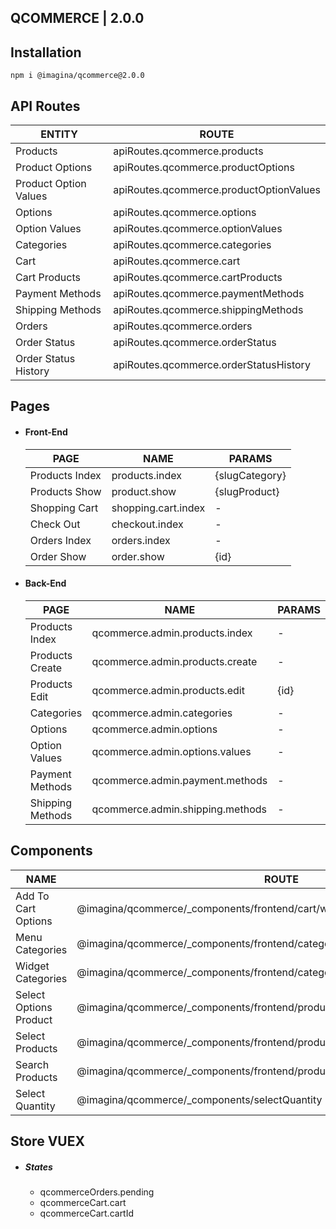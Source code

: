## QCOMMERCE  | 2.0.0

## Installation

`` npm i @imagina/qcommerce@2.0.0 ``

## API Routes

| ENTITY | ROUTE |
| ------------- | ------------- |
| Products  | apiRoutes.qcommerce.products  |
| Product Options  | apiRoutes.qcommerce.productOptions |
| Product Option Values  | apiRoutes.qcommerce.productOptionValues |
| Options  | apiRoutes.qcommerce.options |
| Option Values  | apiRoutes.qcommerce.optionValues |
| Categories  | apiRoutes.qcommerce.categories |
| Cart  | apiRoutes.qcommerce.cart |
| Cart Products  | apiRoutes.qcommerce.cartProducts |
| Payment Methods | apiRoutes.qcommerce.paymentMethods |
| Shipping Methods | apiRoutes.qcommerce.shippingMethods |
| Orders  | apiRoutes.qcommerce.orders |
| Order Status  | apiRoutes.qcommerce.orderStatus |
| Order Status History  | apiRoutes.qcommerce.orderStatusHistory |

## Pages

- #### Front-End

  | PAGE | NAME | PARAMS |
  | ------------- | ------------- | ------------- |
  | Products Index | products.index | {slugCategory} |
  | Products Show | product.show | {slugProduct} | 
  | Shopping Cart | shopping.cart.index | - | 
  | Check Out | checkout.index | - |
  | Orders Index | orders.index | - |
  | Order Show | order.show | {id} |
  
- #### Back-End

  | PAGE | NAME | PARAMS |
  | ------------- | ------------- | ------------- |
  | Products Index | qcommerce.admin.products.index | - |
  | Products Create | qcommerce.admin.products.create | - |
  | Products Edit | qcommerce.admin.products.edit | {id} |
  | Categories | qcommerce.admin.categories | - |
  | Options | qcommerce.admin.options | - |
  | Option Values | qcommerce.admin.options.values | - |
  | Payment Methods | qcommerce.admin.payment.methods | - |
  | Shipping Methods | qcommerce.admin.shipping.methods | - |
  
## Components  

  | NAME | ROUTE |
  | ------------- | ------------- |
  | Add To Cart Options | @imagina/qcommerce/_components/frontend/cart/widgets/addToCartOptions |
  | Menu Categories | @imagina/qcommerce/_components/frontend/categories/menu |
  | Widget Categories | @imagina/qcommerce/_components/frontend/categories/widgetCircles |
  | Select Options Product | @imagina/qcommerce/_components/frontend/products/widgets/selectOptionsProduct |
  | Select Products | @imagina/qcommerce/_components/frontend/products/widgets/selectProducts |
  | Search Products | @imagina/qcommerce/_components/frontend/products/search |
  | Select Quantity | @imagina/qcommerce/_components/selectQuantity |

## Store VUEX  
- ##### States
  - qcommerceOrders.pending
  - qcommerceCart.cart
  - qcommerceCart.cartId

